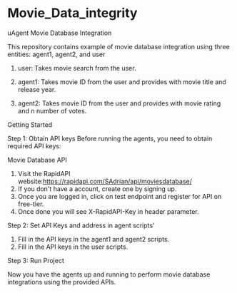 # Movie_Data_integrity
 uAgent Movie Database Integration

This repository contains example of movie database integration using three entities: agent1, agent2, and user

1. user: Takes movie search from the user.

2. agent1: Takes movie ID from the user and provides with movie title and release year.

3. agent2: Takes movie ID from the user and provides with movie rating and n number of votes.

Getting Started

Step 1: Obtain API keys
Before running the agents, you need to obtain required API keys:

Movie Database API

1. Visit the RapidAPI website:https://rapidapi.com/SAdrian/api/moviesdatabase/
2. If you don't have a account, create one by signing up.
3. Once you are logged in, click on test endpoint and register for API on free-tier.
4. Once done you will see X-RapidAPI-Key in header parameter.

Step 2: Set API Keys and address in agent scripts'

1. Fill in the API keys in the agent1 and agent2 scripts.
2. Fill in the API keys in the user scripts.

Step 3: Run Project



Now you have the agents up and running to perform movie database integrations using the provided APIs.

